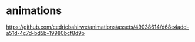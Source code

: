 # animations

https://github.com/cedricbahirwe/animations/assets/49038614/d68e4add-a51d-4c7d-bd5b-19980bcf8d9b

